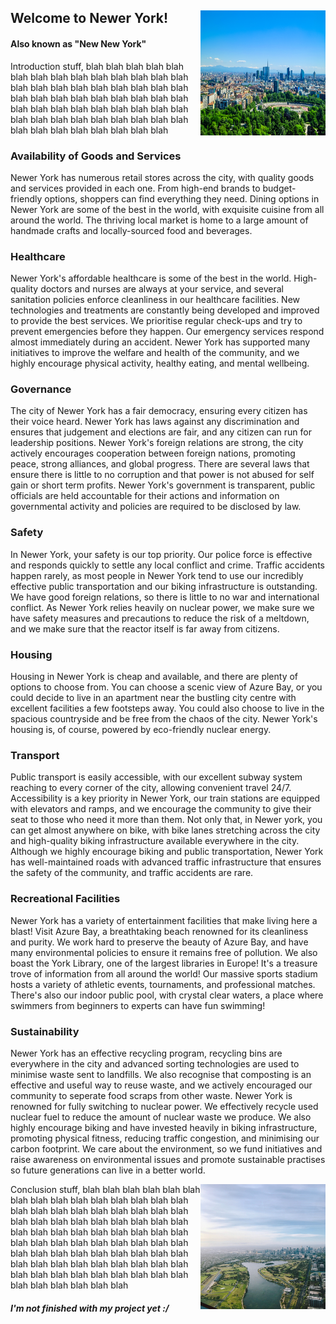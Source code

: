 <link rel="shortcut icon" type="image/x-icon" href="favicon.ico?">

## Welcome to Newer York! <img align="right" width="200" height="200" src="./images/nature.jpg">

#### Also known as "New New York"

Introduction stuff, blah blah blah blah blah blah blah blah blah blah blah blah blah blah blah blah blah blah blah blah blah blah blah blah blah blah blah blah blah blah blah blah blah blah blah blah blah blah blah blah blah blah blah blah blah blah blah blah blah blah blah blah blah blah blah blah blah blah

### Availability of Goods and Services

Newer York has numerous retail stores across the city, with quality goods and services provided in each one. From high-end brands to budget-friendly options, shoppers can find everything they need. Dining options in Newer York are some of the best in the world, with exquisite cuisine from all around the world. The thriving local market is home to a large amount of handmade crafts and locally-sourced food and beverages. 

### Healthcare

Newer York's affordable healthcare is some of the best in the world. High-quality doctors and nurses are always at your service, and several sanitation policies enforce cleanliness in our healthcare facilities. New technologies and treatments are constantly being developed and improved to provide the best services. We prioritise regular check-ups and try to prevent emergencies before they happen. Our emergency services respond almost immediately during an accident. Newer York has supported many initiatives to improve the welfare and health of the community, and we highly encourage physical activity, healthy eating, and mental wellbeing.

### Governance

The city of Newer York has a fair democracy, ensuring every citizen has their voice heard. Newer York has laws against any discrimination and ensures that judgement and elections are fair, and any citizen can run for leadership positions. Newer York's foreign relations are strong, the city actively encourages cooperation between foreign nations, promoting peace, strong alliances, and global progress. There are several laws that ensure there is little to no corruption and that power is not abused for self gain or short term profits. Newer York's government is transparent, public officials are held accountable for their actions and information on governmental activity and policies are required to be disclosed by law.

### Safety

In Newer York, your safety is our top priority. Our police force is effective and responds quickly to settle any local conflict and crime. Traffic accidents happen rarely, as most people in Newer York tend to use our incredibly effective public transportation and our biking infrastructure is outstanding. We have good foreign relations, so there is little to no war and international conflict. As Newer York relies heavily on nuclear power, we make sure we have safety measures and precautions to reduce the risk of a meltdown, and we make sure that the reactor itself is far away from citizens.

### Housing

Housing in Newer York is cheap and available, and there are plenty of options to choose from. You can choose a scenic view of Azure Bay, or you could decide to live in an apartment near the bustling city centre with excellent facilities a few footsteps away. You could also choose to live in the spacious countryside and be free from the chaos of the city. Newer York's housing is, of course, powered by eco-friendly nuclear energy.

### Transport

Public transport is easily accessible, with our excellent subway system reaching to every corner of the city, allowing convenient travel 24/7. Accessibility is a key priority in Newer York, our train stations are equipped with elevators and ramps, and we encourage the community to give their seat to those who need it more than them. Not only that, in Newer york, you can get almost anywhere on bike, with bike lanes stretching across the city and high-quality biking infrastructure available everywhere in the city. Although we highly encourage biking and public transportation, Newer York has well-maintained roads with advanced traffic infrastructure that ensures the safety of the community, and traffic accidents are rare.

### Recreational Facilities

Newer York has a variety of entertainment facilities that make living here a blast! Visit Azure Bay, a breathtaking beach renowned for its cleanliness and purity. We work hard to preserve the beauty of Azure Bay, and have many environmental policies to ensure it remains free of pollution. We also boast the York Library, one of the largest libraries in Europe! It's a treasure trove of information from all around the world! Our massive sports stadium hosts a variety of athletic events, tournaments, and professional matches. There's also our indoor public pool, with crystal clear waters, a place where swimmers from beginners to experts can have fun swimming!

### Sustainability

Newer York has an effective recycling program, recycling bins are everywhere in the city and advanced sorting technologies are used to minimise waste sent to landfills. We also recognise that composting is an effective and useful way to reuse waste, and we actively encouraged our community to seperate food scraps from other waste. Newer York is renowned for fully switching to nuclear power. We effectively recycle used nuclear fuel to reduce the amount of nuclear waste we produce. We also highly encourage biking and have invested heavily in biking infrastructure, promoting physical fitness, reducing traffic congestion, and minimising our carbon footprint. We care about the environment, so we fund initiatives and raise awareness on environmental issues and promote sustainable practises so future generations can live in a better world.

<img align="right" width="200" height="200" src="./images/river.jpg">

Conclusion stuff, blah blah blah blah blah blah blah blah blah blah blah blah blah blah blah blah blah blah blah blah blah blah blah blah blah blah blah blah blah blah blah blah blah blah blah blah blah blah blah blah blah blah blah blah blah blah blah blah blah blah blah blah blah blah blah blah blah blah blah blah blah blah blah blah blah blah blah blah blah blah blah blah blah blah blah blah blah blah blah blah blah blah blah blah

##### I'm not finished with my project yet :/
